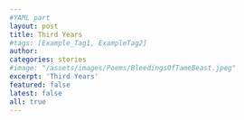 ```yaml
---
#YAML part
layout: post
title: Third Years
#tags: [Example_Tag1, ExampleTag2]
author:
categories: stories
#image: "/assets/images/Poems/BleedingsOfTameBeast.jpeg"
excerpt: 'Third Years'
featured: false
latest: false
all: true
---
```

